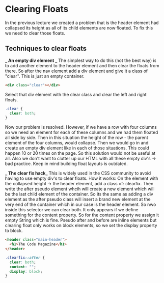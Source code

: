 # Clearing Floats

In the previous lecture we created a problem that is the header element had collapsed its height as all of its child elements are now floated. To fix this we need to clear those floats.

## Techniques to clear floats

**_ An empty div element _**
The simplest way to do this (not the best way) is to add another element to the header element and then clear the floats from there. So after the nav element add a div element and give it a class of "clear". This is just an empty container.

```html
<div class="clear"></div>
```

Select that div element with the clear class and clear the left and right floats.

```css
.clear {
  clear: both;
}
```

Now our problem is resolved. However, if we have a row with four columns so we need an element for each of these columns and we had them floated all side by side. Then in this situation the height of the row - the parent element of the four columns, would collapse. Then we would go in and create an empty div element like in each of those situations. This could happen 10 or 20 times on the page. So this solution would not be useful at all. Also we don't want to clutter up our HTML with all these empty div's -> bad practice. Keep in mind building float layouts is outdated.

**_ The clear fix hack_**
This is widely used in the CSS community to avoid having to use empty div's to clear floats.
How it works:
On the element with the collapsed height -> the header element, add a class of: clearfix. Then write the after pseudo element whcih will create a new element which will be the last child element of the container. So its the same as adding a div element as the after pseudo class will insert a brand new element at the very end of the container which in our case is the header element. So nwo inside this selector we can clear both. It only appears if we define something for the content property. So for the content property we assign it empty String which is fine. Pseudo after and before are inline elements but clearing float only works on block elements, so we set the display property to block.

```html
<header class="main-header">
  <h1>The Code Magazine</h1>
</header>
```

```css
.clearfix::after {
  clear: both;
  content: "";
  display: block;
}
```
